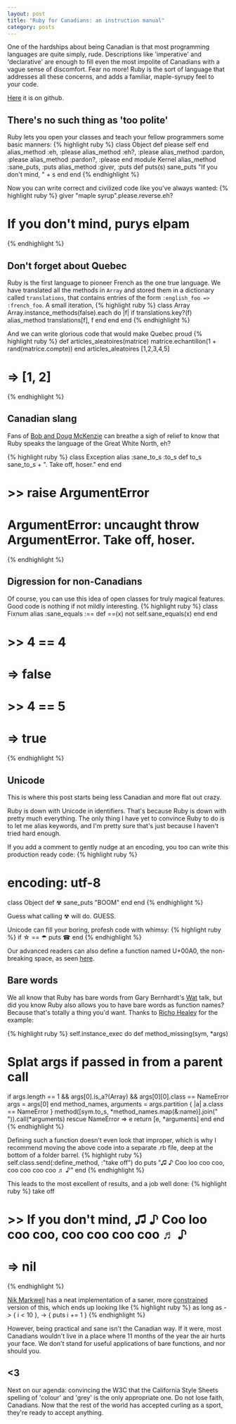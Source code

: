 ```yaml
---
layout: post
title: "Ruby for Canadians: an instruction manual"
category: posts
---
```

One of the hardships about being Canadian is that most programming languages are quite simply, rude. Descriptions like 'imperative' and 'declarative' are enough to fill even the most impolite of Canadians with a vague sense of discomfort. Fear no more! Ruby is the sort of language that addresses all these concerns, and adds a familiar, maple-syrupy feel to your code.

[Here](https://github.com/notwaldorf/ruby-eh) it is on github.

## There's no such thing as 'too polite'
Ruby lets you open your classes and teach your fellow programmers some basic manners:
{% highlight ruby %}
class Object
  def please
    self
  end
  alias_method :eh, :please
  alias_method :eh?, :please
  alias_method :pardon, :please
  alias_method :pardon?, :please
end
module Kernel
  alias_method :sane_puts, :puts
  alias_method :giver, :puts
  def puts(s)
      sane_puts "If you don't mind, " + s
    end
end
{% endhighlight %}

Now you can write correct and civilized code like you've always wanted:
{% highlight ruby %}
giver "maple syrup".please.reverse.eh?
# If you don't mind, purys elpam
{% endhighlight %}

## Don't forget about Quebec
Ruby is the first language to pioneer French as the one true language. We have translated all the methods in `Array` and stored them in a dictionary called `translations`, that contains entries of the form `:english_foo => :french_foo`. A small iteration,
{% highlight ruby %}
class Array
  Array.instance_methods(false).each do |f|
    if translations.key?(f)
      alias_method translations[f], f
    end
  end
end
{% endhighlight %}

And we can write glorious code that would make Quebec proud
{% highlight ruby %}
def articles_aleatoires(matrice)
  matrice.echantillon(1 + rand(matrice.compte))
end
articles_aleatoires [1,2,3,4,5]
# => [1, 2]
{% endhighlight %}

## Canadian slang
Fans of [Bob and Doug McKenzie](http://en.wikipedia.org/wiki/Bob_and_Doug_McKenzie) can breathe a sigh of relief to know that Ruby speaks the language of the Great White North, eh?

{% highlight ruby %}
class Exception
  alias :sane_to_s :to_s
  def to_s
    sane_to_s + ". Take off, hoser."
  end
end
# >> raise ArgumentError
# ArgumentError: uncaught throw ArgumentError. Take off, hoser.
{% endhighlight %}

## Digression for non-Canadians
Of course, you can use this idea of open classes for truly magical features. Good code is nothing if not mildly interesting.
{% highlight ruby %}
class Fixnum
  alias :sane_equals :==
  def ==(x)
    not self.sane_equals(x)
  end
end
# >> 4 == 4
# => false 
# >> 4 == 5
# => true
{% endhighlight %}

## Unicode
This is where this post starts being less Canadian and more flat out crazy.

Ruby is down with Unicode in identifiers. That's because Ruby is down with pretty much everything. The only thing I have yet to convince Ruby to do is to let me alias keywords, and I'm pretty sure that's just because I haven't tried hard enough.

If you add a comment to gently nudge at an encoding, you too can write this production ready code:
{% highlight ruby %}
# encoding: utf-8
class Object
  def ☢
    sane_puts "BOOM"
  end
end
{% endhighlight %}

Guess what calling ☢ will do. GUESS.

Unicode can fill your boring, profesh code with whimsy: 
{% highlight ruby %}
if ☆ == ☂
    puts ☎
end
{% endhighlight %}

Our advanced readers can also define a function named U+00A0, the non-breaking space, as seen [here](http://www.rubyinside.com/the-split-is-not-enough-whitespace-shenigans-for-rubyists-5980.html). 

## Bare words
We all know that Ruby has bare words from Gary Bernhardt's [Wat](https://www.destroyallsoftware.com/talks/wat) talk, but did you know Ruby also allows you to have bare words as function names? Because that's totally a thing you'd want. Thanks to [Richo Healey](http://99designs.com/tech-blog/blog/2012/10/30/abusing-ruby-for-fun-and-profit/) for the example:

{% highlight ruby %}
self.instance_exec do
def method_missing(sym, *args)
  # Splat args if passed in from a parent call
  if args.length == 1 && args[0].is_a?(Array) && args[0][0].class == NameError
    args = args[0]
  end
  method_names, arguments = args.partition { |a| a.class == NameError }
  method([sym.to_s, *method_names.map(&:name)].join(" ")).call(*arguments)
rescue NameError => e
  return [e, *arguments]
end
end
{% endhighlight %}

Defining such a function doesn't even look that improper, which is why I recommend moving the above code into a separate .rb file, deep at the bottom of a folder barrel. 
{% highlight ruby %}
self.class.send(:define_method, :"take off") do
  puts "♫ ♪ Coo loo coo coo, coo coo coo coo ♬ ♪"
end
{% endhighlight %}

This leads to the most excellent of results, and a job well done:
{% highlight ruby %}
take off
# >> If you don't mind, ♫ ♪ Coo loo coo coo, coo coo coo coo ♬ ♪
# => nil 
{% endhighlight %}

[Nik Markwell](https://github.com/duckinator) has a neat implementation of a saner, more [constrained](https://gist.github.com/duckinator/d08df4d312139a447738) version of this, which ends up looking like
{% highlight ruby %}
as long as -> { i < 10 }, -> { puts i += 1 }
{% endhighlight %}

However, being practical and sane isn't the Canadian way. If it were, most Canadians wouldn't live in a place where 11 months of the year the air hurts your face. We don't stand for useful applications of bare functions, and nor should you.

## <3
Next on our agenda: convincing the W3C that the California Style Sheets spelling of 'colour' and 'grey' is the only appropriate one. Do not lose faith, Canadians. Now that the rest of the world has accepted curling as a sport, they're ready to accept anything.
